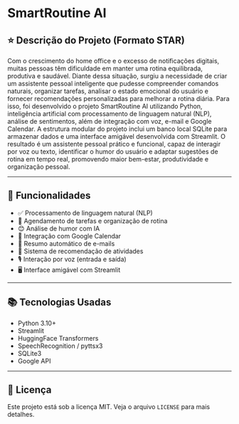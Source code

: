 # SmartRoutine AI

## ⭐ Descrição do Projeto (Formato STAR)

Com o crescimento do home office e o excesso de notificações digitais, muitas pessoas têm dificuldade em manter uma rotina equilibrada, produtiva e saudável. Diante dessa situação, surgiu a necessidade de criar um assistente pessoal inteligente que pudesse compreender comandos naturais, organizar tarefas, analisar o estado emocional do usuário e fornecer recomendações personalizadas para melhorar a rotina diária.
Para isso, foi desenvolvido o projeto SmartRoutine AI utilizando Python, inteligência artificial com processamento de linguagem natural (NLP), análise de sentimentos, além de integração com voz, e-mail e Google Calendar. A estrutura modular do projeto inclui um banco local SQLite para armazenar dados e uma interface amigável desenvolvida com Streamlit.
O resultado é um assistente pessoal prático e funcional, capaz de interagir por voz ou texto, identificar o humor do usuário e adaptar sugestões de rotina em tempo real, promovendo maior bem-estar, produtividade e organização pessoal.

---

## 📌 Funcionalidades

- ✅ Processamento de linguagem natural (NLP)
- 🎯 Agendamento de tarefas e organização de rotina
- 😊 Análise de humor com IA
- 📅 Integração com Google Calendar
- 📧 Resumo automático de e-mails
- 🧠 Sistema de recomendação de atividades
- 🎙️ Interação por voz (entrada e saída)
- 🖥️ Interface amigável com Streamlit

---

## 📚 Tecnologias Usadas
- Python 3.10+
- Streamlit
- HuggingFace Transformers
- SpeechRecognition / pyttsx3
- SQLite3
- Google API

---

## 📄 Licença
Este projeto está sob a licença MIT. Veja o arquivo `LICENSE` para mais detalhes.
